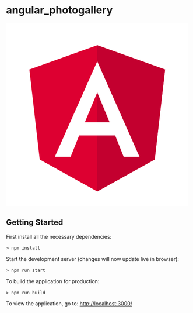# angular_photogallery


![](https://github.com/stecor/angular_photogallery/blob/master/angular_image.svg)

## Getting Started

First install all the necessary dependencies:
```
> npm install
```

Start the development server (changes will now update live in browser):
```
> npm run start
```

To build the application for production:
```
> npm run build
```

To view the application, go to: [http://localhost:3000/](http://localhost:3000/)
